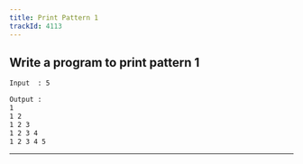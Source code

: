 ```yaml
---
title: Print Pattern 1
trackId: 4113
---
```


## Write a program to print pattern 1

```txt
Input  : 5

Output :
1
1 2 
1 2 3
1 2 3 4
1 2 3 4 5
```

---
